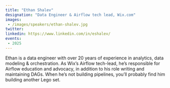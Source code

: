 ```yaml
---
title: "Ethan Shalev"
designation: "Data Engineer & Airflow tech lead, Wix.com"
images:
 - /images/speakers/ethan-shalev.jpg
twitter: 
linkedin: https://www.linkedin.com/in/eshalev/
events:
 - 2025
---
```


Ethan is a data engineer with over 20 years of experience in analytics, data modeling & orchestration. As Wix’s Airflow tech-lead, he’s responsible for Airflow education and advocacy, in addition to his role writing and maintaining DAGs.
When he’s not building pipelines, you’ll probably find him building another Lego set.